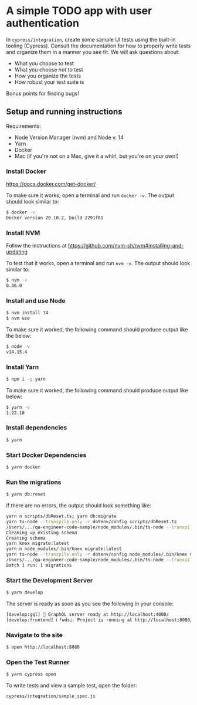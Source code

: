 # A simple TODO app with user authentication

In `cypress/integration`, create some sample UI tests using the built-in tooling (Cypress). Consult the documentation for how to properly write tests and organize them in a manner you see fit. We will ask questions about:

- What you choose to test
- What you choose _not_ to test
- How you organize the tests
- How robust your test suite is

Bonus points for finding bugs!

## Setup and running instructions

Requirements:

- Node Version Manager (nvm) and Node v. 14
- Yarn
- Docker
- Mac (if you're not on a Mac, give it a whirl, but you're on your own!)

### Install Docker

https://docs.docker.com/get-docker/

To make sure it works, open a terminal and run `docker -v`. The output should look similar to:

```bash
$ docker -v
Docker version 20.10.2, build 2291f61
```

### Install NVM

Follow the instructions at https://github.com/nvm-sh/nvm#installing-and-updating

To test that it works, open a terminal and run `nvm -v`. The output should look similar to:

```bash
$ nvm -v
0.36.0
```

### Install and use Node

```bash
$ nvm install 14
$ nvm use
```

To make sure it worked, the following command should produce output like the below:

```bash
$ node -v
v14.15.4
```

### Install Yarn

```bash
$ npm i -g yarn
```

To make sure it worked, the following command should produce output like below:

```bash
$ yarn -v
1.22.10
```

### Install dependencies

```bash
$ yarn
```

### Start Docker Dependencies

```bash
$ yarn docker
```

### Run the migrations

```bash
$ yarn db:reset
```

If there are no errors, the output should look something like:

```bash
yarn n scripts/dbReset.ts; yarn db:migrate
yarn ts-node --transpile-only -r dotenv/config scripts/dbReset.ts
/Users/.../qa-engineer-code-sample/node_modules/.bin/ts-node --transpile-only -r dotenv/config scripts/dbReset.ts
Cleaning up existing schema
Creating schema
yarn knex migrate:latest
yarn n node_modules/.bin/knex migrate:latest
yarn ts-node --transpile-only -r dotenv/config node_modules/.bin/knex migrate:latest
/Users/.../qa-engineer-code-sample/node_modules/.bin/ts-node --transpile-only -r dotenv/config node_modules/.bin/knex migrate:latest
Batch 1 run: 1 migrations
```

### Start the Development Server

```bash
$ yarn develop
```

The server is ready as soon as you see the following in your console:

```bash
[develop:gql] 🚀 GraphQL server ready at http://localhost:4000/
[develop:frontend] ℹ ｢wds｣: Project is running at http://localhost:8080/
```

### Navigate to the site

```bash
$ open http://localhost:8080
```

### Open the Test Runner

```bash
$ yarn cypress open
```

To write tests and view a sample test, open the folder:

```
cypress/integration/sample_spec.js
```
